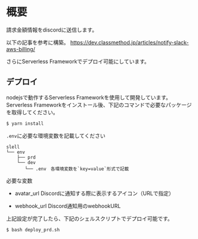 # 概要
請求金額情報をdiscordに送信します。

以下の記事を参考に構築。
https://dev.classmethod.jp/articles/notify-slack-aws-billing/

さらにServerless Frameworkでデプロイ可能にしています。

## デプロイ
nodejsで動作するServerless Frameworkを使用して開発しています。
Serverless Frameworkをインストール後、下記のコマンドで必要なパッケージを取得してください。

```bash
$ yarn install
```

`.env`に必要な環境変数を記載してください

```text
slell
└── env
    ├── prd
    └── dev
       └── .env　各環境変数を`key=value`形式で記載
```

必要な変数
* avatar_url
Discordに通知する際に表示するアイコン（URLで指定）

* webhook_url
Discord通知用のwebhookURL

上記設定が完了したら、下記のシェルスクリプトでデプロイ可能です。

```bash
$ bash deploy_prd.sh
```
